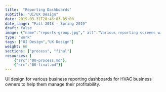 ```yaml
---
title:  "Reporting Dashboards"
subtitle: "UI/UX Design"
date: 2019-03-31T20:46:03-05:00
date_range: "Fall 2018 - Spring 2019"
draft: false
image: {"name":"reports-group.jpg"," alt":"Various reporting screens within the Pointman App"}
type: "work"
tags: ["UI Design","UX Design"]
weight: 66
sections: ["process", "final"]
resources: [
    {"src":"00-process.md"},
    {"src":"00-final.md"}]
---
```

UI design for various business reporting dashboards for HVAC business owners to help them manage their profitability.